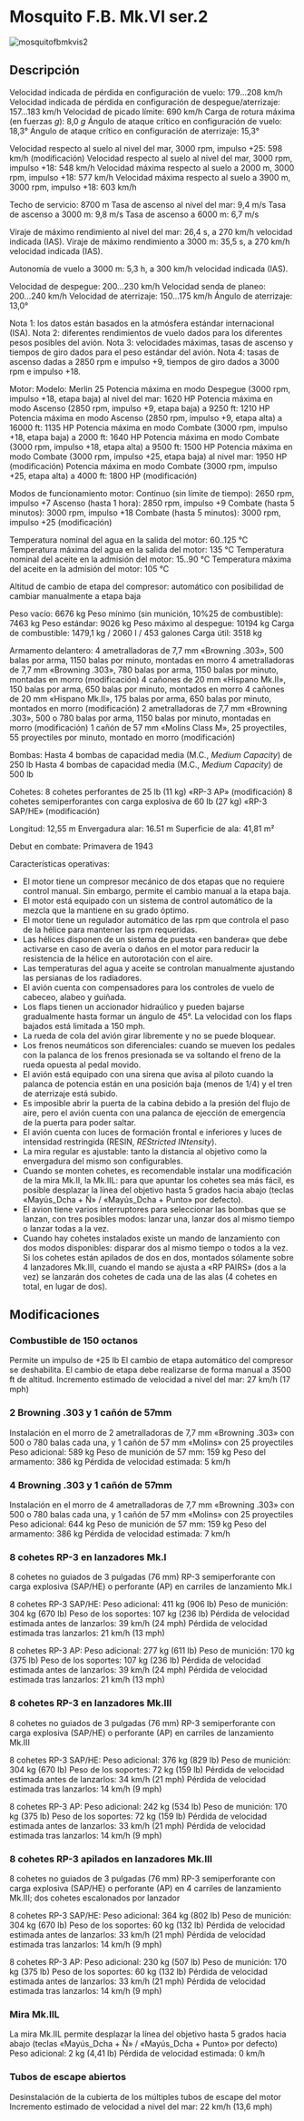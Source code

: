 # Mosquito F.B. Mk.VI ser.2

![mosquitofbmkvis2](../images/mosquitofbmkvis2.png)

## Descripción

Velocidad indicada de pérdida en configuración de vuelo: 179...208 km/h
Velocidad indicada de pérdida en configuración de despegue/aterrizaje: 157...183 km/h
Velocidad de picado límite: 690 km/h
Carga de rotura máxima (en fuerzas <i>g</i>): 8,0 <i>g</i>
Ángulo de ataque crítico en configuración de vuelo: 18,3°
Ángulo de ataque crítico en configuración de aterrizaje: 15,3°

Velocidad respecto al suelo al nivel del mar, 3000 rpm, impulso +25: 598 km/h (modificación)
Velocidad respecto al suelo al nivel del mar, 3000 rpm, impulso +18: 548 km/h
Velocidad máxima respecto al suelo a 2000 m, 3000 rpm, impulso +18: 577 km/h
Velocidad máxima respecto al suelo a 3900 m, 3000 rpm, impulso +18: 603 km/h

Techo de servicio: 8700 m
Tasa de ascenso al nivel del mar: 9,4 m/s
Tasa de ascenso a 3000 m: 9,8 m/s
Tasa de ascenso a 6000 m: 6,7 m/s

Viraje de máximo rendimiento al nivel del mar: 26,4 s, a 270 km/h velocidad indicada (IAS).
Viraje de máximo rendimiento a 3000 m: 35,5 s, a 270 km/h velocidad indicada (IAS).

Autonomía de vuelo a 3000 m: 5,3 h, a 300 km/h velocidad indicada (IAS).

Velocidad de despegue: 200...230 km/h
Velocidad senda de planeo: 200...240 km/h
Velocidad de aterrizaje: 150...175 km/h
Ángulo de aterrizaje: 13,0°

Nota 1: los datos están basados en la atmósfera estándar internacional (ISA).
Nota 2: diferentes rendimientos de vuelo dados para los diferentes pesos posibles del avión.
Nota 3: velocidades máximas, tasas de ascenso y tiempos de giro dados para el peso estándar del avión.
Nota 4: tasas de ascenso dadas a 2850 rpm e impulso +9, tiempos de giro dados a 3000 rpm e impulso +18.

Motor:
Modelo: Merlin 25
Potencia máxima en modo Despegue (3000 rpm, impulso +18, etapa baja) al nivel del mar: 1620 HP
Potencia máxima en modo Ascenso (2850 rpm, impulso +9, etapa baja) a 9250 ft: 1210 HP
Potencia máxima en modo Ascenso (2850 rpm, impulso +9, etapa alta) a 16000 ft: 1135 HP
Potencia máxima en modo Combate (3000 rpm, impulso +18, etapa baja) a 2000 ft: 1640 HP
Potencia máxima en modo Combate (3000 rpm, impulso +18, etapa alta) a 9500 ft: 1500 HP
Potencia máxima en modo Combate (3000 rpm, impulso +25, etapa baja) al nivel mar: 1950 HP (modificación)
Potencia máxima en modo Combate (3000 rpm, impulso +25, etapa alta) a 4000 ft: 1800 HP (modificación)

Modos de funcionamiento motor:
Continuo (sin límite de tiempo): 2650 rpm, impulso +7
Ascenso (hasta 1 hora): 2850 rpm, impulso +9
Combate (hasta 5 minutos): 3000 rpm, impulso +18
Combate (hasta 5 minutos): 3000 rpm, impulso +25 (modificación)

Temperatura nominal del agua en la salida del motor: 60..125 °C
Temperatura máxima del agua en la salida del motor: 135 °C
Temperatura nominal del aceite en la admisión del motor: 15..90 °C
Temperatura máxima del aceite en la admisión del motor: 105 °C

Altitud de cambio de etapa del compresor: automático con posibilidad de cambiar manualmente a etapa baja

Peso vacío: 6676 kg
Peso mínimo (sin munición, 10%25 de combustible): 7463 kg
Peso estándar: 9026 kg
Peso máximo al despegue: 10194 kg
Carga de combustible: 1479,1 kg / 2060 l / 453 galones
Carga útil: 3518 kg

Armamento delantero:
4 ametralladoras de 7,7 mm «Browning .303», 500 balas por arma, 1150 balas por minuto, montadas en morro
4 ametralladoras de 7,7 mm «Browning .303», 780 balas por arma, 1150 balas por minuto, montadas en morro (modificación)
4 cañones de 20 mm «Hispano Mk.II», 150 balas por arma, 650 balas por minuto, montados en morro
4 cañones de 20 mm «Hispano Mk.II», 175 balas por arma, 650 balas por minuto, montados en morro (modificación)
2 ametralladoras de 7,7 mm «Browning .303», 500 o 780 balas por arma, 1150 balas por minuto, montadas en morro (modificación)
1 cañón de 57 mm «Molins Class M», 25 proyectiles, 55 proyectiles por minuto, montado en morro (modificación)

Bombas:
Hasta 4 bombas de capacidad media (M.C., <i>Medium Capacity</i>) de 250 lb
Hasta 4 bombas de capacidad media (M.C., <i>Medium Capacity</i>) de 500 lb

Cohetes:
8 cohetes perforantes de 25 lb (11 kg) «RP-3 AP» (modificación)
8 cohetes semiperforantes con carga explosiva de 60 lb (27 kg) «RP-3 SAP/HE» (modificación)

Longitud: 12,55 m
Envergadura alar: 16.51 m
Superficie de ala: 41,81 m²

Debut en combate: Primavera de 1943

Características operativas:
- El motor tiene un compresor mecánico de dos etapas que no requiere control manual. Sin embargo, permite el cambio manual a la etapa baja.
- El motor está equipado con un sistema de control automático de la mezcla que la mantiene en su grado óptimo.
- El motor tiene un regulador automático de las rpm que controla el paso de la hélice para mantener las rpm requeridas.
- Las hélices disponen de un sistema de puesta «en bandera» que debe activarse en caso de avería o daños en el motor para reducir la resistencia de la hélice en autorotación con el aire.
- Las temperaturas del agua y aceite se controlan manualmente ajustando las persianas de los radiadores.
- El avión cuenta con compensadores para los controles de vuelo de cabeceo, alabeo y guiñada.
- Los flaps tienen un accionador hidraúlico y pueden bajarse gradualmente hasta formar un ángulo de 45°. La velocidad con los flaps bajados está limitada a 150 mph.
- La rueda de cola del avión girar libremente y no se puede bloquear.
- Los frenos neumáticos son diferenciales: cuando se mueven los pedales con la palanca de los frenos presionada se va soltando el freno de la rueda opuesta al pedal movido.
- El avión está equipado con una sirena que avisa al piloto cuando la palanca de potencia están en una posición baja (menos de 1/4) y el tren de aterrizaje está subido.
- Es imposible abrir la puerta de la cabina debido a la presión del flujo de aire, pero el avión cuenta con una palanca de ejección de emergencia de la puerta para poder saltar.
- El avión cuenta con luces de formación frontal e inferiores y luces de intensidad restringida (RESIN, <i>REStricted INtensity</i>).
- La mira regular es ajustable: tanto la distancia al objetivo como la envergadura del mismo son configurables.
- Cuando se monten cohetes, es recomendable instalar una modificación de la mira Mk.II, la Mk.IIL: para que apuntar los cohetes sea más fácil, es posible desplazar la línea del objetivo hasta 5 grados hacia abajo (teclas «Mayús_Dcha + Ñ» / «Mayús_Dcha + Punto» por defecto).
- El avion tiene varios interruptores para seleccionar las bombas que se lanzan, con tres posibles modos: lanzar una, lanzar dos al mismo tiempo o lanzar todas a la vez.
- Cuando hay cohetes instalados existe un mando de lanzamiento con dos modos disponibles: disparar dos al mismo tiempo o todos a la vez. Si los cohetes están apilados de dos en dos, montados sólamente sobre 4 lanzadores Mk.III, cuando el mando se ajusta a «RP PAIRS» (dos a la vez) se lanzarán dos cohetes de cada una de las alas (4 cohetes en total, en lugar de dos).

## Modificaciones


### Combustible de 150 octanos

Permite un impulso de +25 lb
El cambio de etapa automático del compresor se deshabilita. El cambio de etapa debe realizarse de forma manual a 3500 ft de altitud.
Incremento estimado de velocidad a nivel del mar: 27 km/h (17 mph)

### 2 Browning .303 y 1 cañón de 57mm

Instalación en el morro de 2 ametralladoras de 7,7 mm «Browning .303» con 500 o 780 balas cada una, y 1 cañón de 57 mm «Molins» con 25 proyectiles
Peso adicional: 589 kg
Peso de munición de 57 mm: 159 kg
Peso del armamento: 386 kg
Pérdida de velocidad estimada: 5 km/h

### 4 Browning .303 y 1 cañón de 57mm

Instalación en el morro de 4 ametralladoras de 7,7 mm «Browning .303» con 500 o 780 balas cada una, y 1 cañón de 57 mm «Molins» con 25 proyectiles
Peso adicional: 644 kg
Peso de munición de 57 mm: 159 kg
Peso del armamento: 386 kg
Pérdida de velocidad estimada: 7 km/h﻿

### 8 cohetes RP-3 en lanzadores Mk.I

8 cohetes no guiados de 3 pulgadas (76 mm) RP-3 semiperforante con carga explosiva (SAP/HE) o perforante (AP) en carriles de lanzamiento Mk.I

8 cohetes RP-3 SAP/HE:
Peso adicional: 411 kg (906 lb)
Peso de munición: 304 kg (670 lb)
Peso de los soportes: 107 kg (236 lb)
Pérdida de velocidad estimada antes de lanzarlos: 39 km/h (24 mph)
Pérdida de velocidad estimada tras lanzarlos: 21 km/h (13 mph)

8 cohetes RP-3 AP:
Peso adicional: 277 kg (611 lb)
Peso de munición: 170 kg (375 lb)
Peso de los soportes: 107 kg (236 lb)
Pérdida de velocidad estimada antes de lanzarlos: 39 km/h (24 mph)
Pérdida de velocidad estimada tras lanzarlos: 21 km/h (13 mph)﻿

### 8 cohetes RP-3 en lanzadores Mk.III

8 cohetes no guiados de 3 pulgadas (76 mm) RP-3 semiperforante con carga explosiva (SAP/HE) o perforante (AP) en carriles de lanzamiento Mk.III

8 cohetes RP-3 SAP/HE:
Peso adicional: 376 kg (829 lb)
Peso de munición: 304 kg (670 lb)
Peso de los soportes: 72 kg (159 lb)
Pérdida de velocidad estimada antes de lanzarlos: 34 km/h (21 mph)
Pérdida de velocidad estimada tras lanzarlos: 14 km/h (9 mph)

8 cohetes RP-3 AP: 
Peso adicional: 242 kg (534 lb)
Peso de munición: 170 kg (375 lb)
Peso de los soportes: 72 kg (159 lb)
Pérdida de velocidad estimada antes de lanzarlos: 33 km/h (21 mph)
Pérdida de velocidad estimada tras lanzarlos: 14 km/h (9 mph)﻿

### 8 cohetes RP-3 apilados en lanzadores Mk.III

8 cohetes no guiados de 3 pulgadas (76 mm) RP-3 semiperforante con carga explosiva (SAP/HE) o perforante (AP) en 4 carriles de lanzamiento Mk.III; dos cohetes escalonados por lanzador

8 cohetes RP-3 SAP/HE:
Peso adicional: 364 kg (802 lb)
Peso de munición: 304 kg (670 lb)
Peso de los soportes: 60 kg (132 lb)
Pérdida de velocidad estimada antes de lanzarlos: 33 km/h (21 mph)
Pérdida de velocidad estimada tras lanzarlos: 14 km/h (9 mph)

8 cohetes RP-3 AP:
Peso adicional: 230 kg (507 lb)
Peso de munición: 170 kg (375 lb)
Peso de los soportes: 60 kg (132 lb)
Pérdida de velocidad estimada antes de lanzarlos: 33 km/h (21 mph)
Pérdida de velocidad estimada tras lanzarlos: 14 km/h (9 mph)

### Mira Mk.IIL

La mira Mk.IIL permite desplazar la línea del objetivo hasta 5 grados hacia abajo (teclas «Mayús_Dcha + Ñ» / «Mayús_Dcha + Punto» por defecto)
Peso adicional: 2 kg (4,41 lb)
Pérdida de velocidad estimada: 0 km/h

### Tubos de escape abiertos

Desinstalación de la cubierta de los múltiples tubos de escape del motor
Incremento estimado de velocidad a nivel del mar: 22 km/h (13,6 mph)